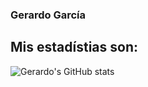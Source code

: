 ### Gerardo García

## Mis estadístias son:

![Gerardo's GitHub stats](https://github-readme-stats.vercel.app/api?username=ggarcia410&show_icons=true&theme=tokyonight)
